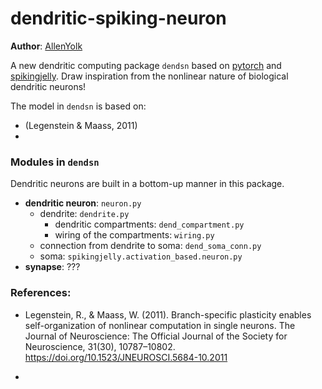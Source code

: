 # dendritic-spiking-neuron

**Author**: [AllenYolk](mailto:2627099045@qq.com)

A new dendritic computing package `dendsn` based on [pytorch](https://github.com/pytorch/pytorch) and [spikingjelly](https://github.com/fangwei123456/spikingjelly).
Draw inspiration from the nonlinear nature of biological dendritic neurons!

The model in `dendsn` is based on:
* (Legenstein & Maass, 2011)
*

### Modules in `dendsn`

Dendritic neurons are built in a bottom-up manner in this package.

* **dendritic neuron**: `neuron.py` 
    * dendrite: `dendrite.py`
        * dendritic compartments: `dend_compartment.py`
        * wiring of the compartments: `wiring.py`
    * connection from dendrite to soma: `dend_soma_conn.py`
    * soma: `spikingjelly.activation_based.neuron.py`
* **synapse**: ???



### References:
* Legenstein, R., & Maass, W. (2011). Branch-specific plasticity enables self-organization of nonlinear computation in single neurons. The Journal of Neuroscience: The Official Journal of the Society for Neuroscience, 31(30), 10787–10802. https://doi.org/10.1523/JNEUROSCI.5684-10.2011

* 